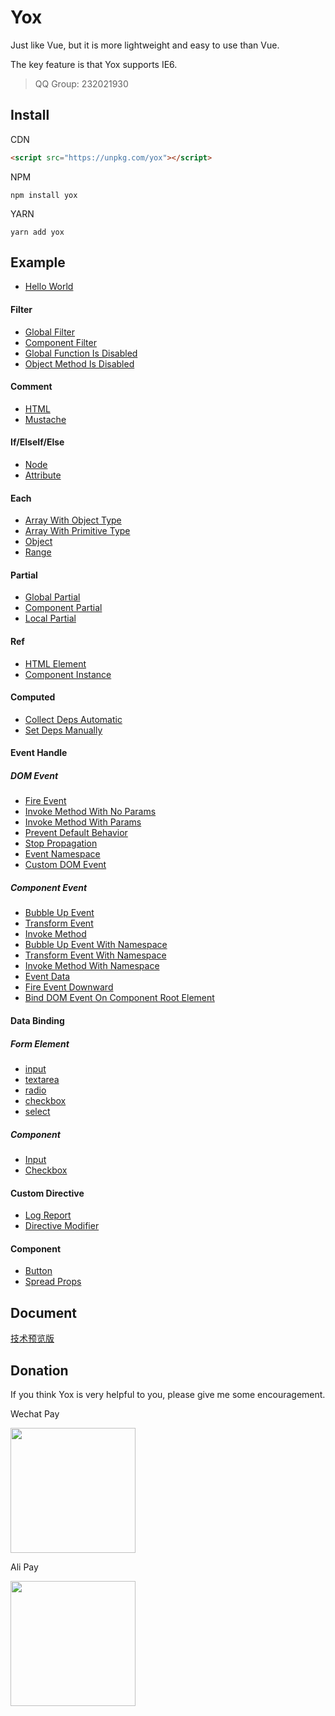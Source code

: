 # Yox

Just like Vue, but it is more lightweight and easy to use than Vue.

The key feature is that Yox supports IE6.

> QQ Group: 232021930

## Install

CDN

```html
<script src="https://unpkg.com/yox"></script>
```

NPM

```
npm install yox
```

YARN

```
yarn add yox
```

## Example

* [Hello World](https://jsrun.net/YxyKp/edit)

#### Filter

* [Global Filter](https://jsrun.net/xRyKp/edit)
* [Component Filter](https://jsrun.net/IxyKp/edit)
* [Global Function Is Disabled](https://jsrun.net/zByKp/edit)
* [Object Method Is Disabled](https://jsrun.net/FByKp/edit)

#### Comment

* [HTML](https://jsrun.net/2xyKp/edit)
* [Mustache](https://jsrun.net/yByKp/edit)

#### If/ElseIf/Else

* [Node](https://jsrun.net/ZxyKp/edit)
* [Attribute](https://jsrun.net/gxyKp/edit)

#### Each

* [Array With Object Type](https://jsrun.net/hxyKp/edit)
* [Array With Primitive Type](https://jsrun.net/eByKp/edit)
* [Object](https://jsrun.net/yxyKp/edit)
* [Range](https://jsrun.net/fxyKp/edit)

#### Partial

* [Global Partial](https://jsrun.net/FRyKp/edit)
* [Component Partial](https://jsrun.net/JRyKp/edit)
* [Local Partial](https://jsrun.net/9xyKp/edit)

#### Ref

* [HTML Element](https://jsrun.net/sMyKp/edit)
* [Component Instance](https://jsrun.net/FMyKp/edit)

#### Computed

* [Collect Deps Automatic](https://jsrun.net/y4yKp/edit)
* [Set Deps Manually](https://jsrun.net/b4yKp/edit)

#### Event Handle

##### DOM Event

* [Fire Event](https://jsrun.net/vxyKp/edit)
* [Invoke Method With No Params](https://jsrun.net/LxyKp/edit)
* [Invoke Method With Params](https://jsrun.net/ICyKp/edit)
* [Prevent Default Behavior](https://jsrun.net/CSyKp/edit)
* [Stop Propagation](https://jsrun.net/rSyKp/edit)
* [Event Namespace](https://jsrun.net/DRyKp/edit)
* [Custom DOM Event](https://jsrun.net/XCyKp/edit)

##### Component Event

* [Bubble Up Event](https://jsrun.net/YByKp/edit)
* [Transform Event](https://jsrun.net/nRyKp/edit)
* [Invoke Method](https://jsrun.net/kByKp/edit)
* [Bubble Up Event With Namespace](https://jsrun.net/tRyKp/edit)
* [Transform Event With Namespace](https://jsrun.net/CRyKp/edit)
* [Invoke Method With Namespace](https://jsrun.net/mRyKp/edit)
* [Event Data](https://jsrun.net/jRyKp/edit)
* [Fire Event Downward](https://jsrun.net/kuyKp/edit)
* [Bind DOM Event On Component Root Element](https://jsrun.net/iByKp/edit)

#### Data Binding

##### Form Element

* [input](https://jsrun.net/qByKp/edit)
* [textarea](https://jsrun.net/ZByKp/edit)
* [radio](https://jsrun.net/gByKp/edit)
* [checkbox](https://jsrun.net/hByKp/edit)
* [select](https://jsrun.net/XByKp/edit)

##### Component

* [Input](https://jsrun.net/NxyKp/edit)
* [Checkbox](https://jsrun.net/LCyKp/edit)

#### Custom Directive

* [Log Report](https://jsrun.net/QByKp/edit)
* [Directive Modifier](https://jsrun.net/8jyKp/edit)

#### Component

* [Button](https://jsrun.net/axyKp/edit)
* [Spread Props](https://jsrun.net/QxyKp/edit)

## Document

[技术预览版](https://yoxjs.github.io/yox)

## Donation

If you think Yox is very helpful to you, please give me some encouragement.

Wechat Pay

<img src="https://user-images.githubusercontent.com/2732303/44254903-ce6d3f80-a236-11e8-86dd-f6b27a7f94df.png" width="200">

Ali Pay

<img src="https://user-images.githubusercontent.com/2732303/44254929-e5139680-a236-11e8-95e2-f5a864246f83.png" width="200">
